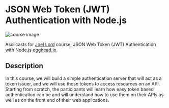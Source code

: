 # JSON Web Token (JWT) Authentication with Node.js

![course image](https://d2eip9sf3oo6c2.cloudfront.net/tags/images/000/000/256/full/nodejslogo.png)

Asciicasts for [Joel Lord](https://egghead.io/instructors/joel-lord) course, JSON Web Token (JWT) Authentication with Node.js [egghead.io](https://egghead.io/courses/json-web-token-jwt-authentication-with-node-js).

## Description

In this course, we will build a simple authentication server that will act as a token issuer, and we will use those tokens to access resources on an API. Starting from scratch, the participants will learn how easy token based authentication can be and will understand how to use them on their APIs as well as on the front end of their web applications.
